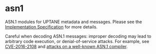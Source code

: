 # asn1

ASN.1 modules for UPTANE metadata and messages.
Please see the [Implementation Specification](https://docs.google.com/document/d/1noDyg2t5jB6y3R5-Y3TXXj1tocv_y24NjmOw8rAcaAc/edit?usp=sharing) for more details.

Careful when decoding ASN.1 messages: improper decoding may lead to arbitrary code execution, or denial-of-service attacks.
For example, see [CVE-2016-2108](https://cve.mitre.org/cgi-bin/cvename.cgi?name=CVE-2016-2108) and [attacks on a well-known ASN.1 compiler](http://arstechnica.com/security/2016/07/software-flaw-puts-mobile-phones-and-networks-at-risk-of-complete-takeover/).
